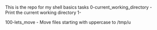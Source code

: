 This is the repo for my shell basics tasks
0-current_working_directory - Print the current working directory
1-

100-lets_move - Move files starting with uppercase to /tmp/u

